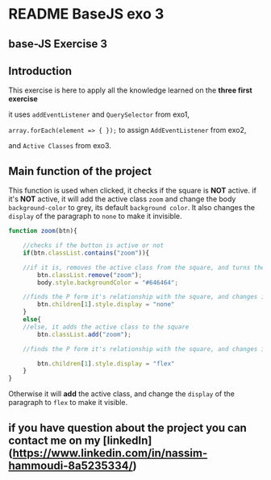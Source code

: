 # **README BaseJS exo 3**

## **base-JS Exercise 3**

## **Introduction**

This exercise is here to apply all the knowledge learned on the **three first exercise**

it uses `addEventListener` and `QuerySelector` from exo1,

`array.forEach(element => { });` to assign `AddEventListener` from exo2,

and `Active Classes` from exo3.

## **Main function of the project**


This function is used when clicked, it checks if the square is **NOT** active. if it's **NOT** active,
it will add the active class `zoom` and change the body `background-color` to grey, its default `background color`.
It also changes the `display` of the paragraph to `none` to make it invisible. 
```js
function zoom(btn){

    //checks if the button is active or not
    if(btn.classList.contains("zoom")){

    //if it is, removes the active class from the square, and turns the background back to grey.
        btn.classList.remove("zoom");
        body.style.backgroundColor = "#646464";

    //finds the P form it's relationship with the square, and changes it's display to hide it.
        btn.children[1].style.display = "none"
    }
    else{   
    //else, it adds the active class to the square 
        btn.classList.add("zoom");

    //finds the P form it's relationship with the square, and changes it's display to show it.

        btn.children[1].style.display = "flex"
    }
}

```
Otherwise it will **add** the active class,
and change the `display` of the paragraph to `flex` to make it visible.

## **if you have question about the project you can contact me on my **[linkedIn]**(https://www.linkedin.com/in/nassim-hammoudi-8a5235334/)**